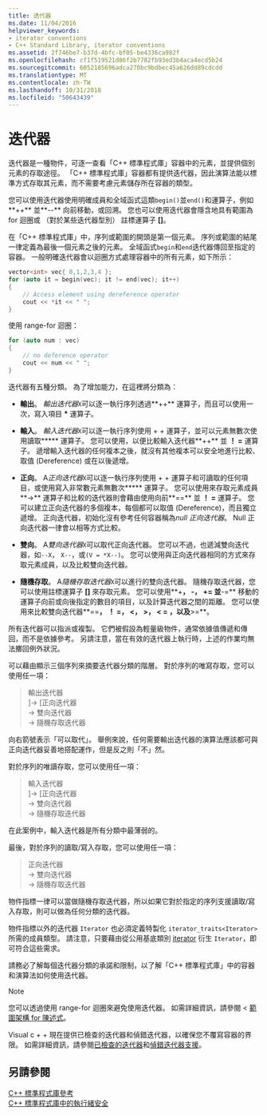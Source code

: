 ```yaml
---
title: 迭代器
ms.date: 11/04/2016
helpviewer_keywords:
- iterator conventions
- C++ Standard Library, iterator conventions
ms.assetid: 2f746be7-b37d-4bfc-bf05-be4336ca982f
ms.openlocfilehash: cf1f519521d86f2b7782fb93ed3b4aca4ecd5b24
ms.sourcegitcommit: 6052185696adca270bc9bdbec45a626dd89cdcdd
ms.translationtype: MT
ms.contentlocale: zh-TW
ms.lasthandoff: 10/31/2018
ms.locfileid: "50643439"
---
```

# <a name="iterators"></a>迭代器

迭代器是一種物件，可逐一查看「C++ 標準程式庫」容器中的元素，並提供個別元素的存取途徑。 「C++ 標準程式庫」容器都有提供迭代器，因此演算法能以標準方式存取其元素，而不需要考慮元素儲存所在容器的類型。

您可以使用迭代器使用明確成員和全域函式這類`begin()`並`end()`和運算子，例如**++** 並**--** 向前移動，或回溯。 您也可以使用迭代器會隱含地具有範圍為 for 迴圈或 （對於某些迭代器型別） 註標運算子 **\[]**。

在「C++ 標準程式庫」中，序列或範圍的開頭是第一個元素。 序列或範圍的結尾一律定義為最後一個元素之後的元素。 全域函式`begin`和`end`迭代器傳回至指定的容器。 一般明確迭代器會以迴圈方式處理容器中的所有元素，如下所示：

```cpp
vector<int> vec{ 0,1,2,3,4 };
for (auto it = begin(vec); it != end(vec); it++)
{
    // Access element using dereference operator
    cout << *it << " ";
}
```

使用 range-for 迴圈：

```cpp
for (auto num : vec)
{
    // no deference operator
    cout << num << " ";
}
```

迭代器有五種分類。 為了增加能力，在這裡將分類為：

- **輸出**。 *輸出迭代器*`X`可以逐一執行序列透過**++** 運算子，而且可以使用一次，寫入項目 **&ast;** 運算子。

- **輸入**。 *輸入迭代器*`X`可以逐一執行序列使用 + + 運算子，並可以元素無數次使用讀取**&ast;** 運算子。 您可以使用，以便比較輸入迭代器**++** 並 **！ =** 運算子。 遞增輸入迭代器的任何複本之後，就沒有其他複本可以安全地進行比較、取值 (Dereference) 或在以後遞增。

- **正向**。 A*正向迭代器*`X`可以逐一執行序列使用 + + 運算子和可讀取的任何項目，或使用寫入非常數元素無數次**&ast;** 運算子。 您可以使用來存取元素成員**->** 運算子和比較的迭代器則會藉由使用向前**==** 並 **！ =** 運算子。 您可以建立正向迭代器的多個複本，每個都可以取值 (Dereference)，而且獨立遞增。 正向迭代器，初始化沒有參考任何容器稱為*null 正向迭代器*。 Null 正向迭代器一律會以相等方式比較。

- **雙向**。 A*雙向迭代器*`X`可以取代正向迭代器。 您可以不過，也遞減雙向迭代器，如`--X`， `X--`，或`(V = *X--)`。 您可以使用與正向迭代器相同的方式來存取元素成員，以及比較雙向迭代器。

- **隨機存取**。 A*隨機存取迭代器*`X`可以進行的雙向迭代器。 隨機存取迭代器，您可以使用註標運算子 **\[]** 來存取元素。 您可以使用**+**， **-**， **+=** 並**-=** 移動的運算子向前或向後指定的數目的項目，以及計算迭代器之間的距離。 您可以使用來比較雙向迭代器**==**， **！ =**， **\<**， **>**， **\< =** ，以及**>=**。

所有迭代器可以指派或複製。 它們被假設為輕量級物件，通常依據值傳遞和傳回，而不是依據參考。 另請注意，當在有效的迭代器上執行時，上述的作業均無法擲回例外狀況。

可以藉由顯示三個序列來摘要迭代器分類的階層。 對於序列的唯寫存取，您可以使用任一項：

> 輸出迭代器<br/>
> ]-> [正向迭代器<br/>
> -> 雙向迭代器<br/>
> -> 隨機存取迭代器<br/>

向右箭號表示「可以取代」。 舉例來說，任何需要輸出迭代器的演算法應該都可與正向迭代器妥善地搭配運作，但是反之則「不」然。

對於序列的唯讀存取，您可以使用任一項：

> 輸入迭代器<br/>
> ]-> [正向迭代器<br/>
> -> 雙向迭代器<br/>
> -> 隨機存取迭代器<br/>

在此案例中，輸入迭代器是所有分類中最薄弱的。

最後，對於序列的讀取/寫入存取，您可以使用任一項：

> 正向迭代器<br/>
> -> 雙向迭代器<br/>
> -> 隨機存取迭代器<br/>

物件指標一律可以當做隨機存取迭代器，所以如果它對於指定的序列支援讀取/寫入存取，則可以做為任何分類的迭代器。

物件指標以外的迭代器 `Iterator` 也必須定義特製化 `iterator_traits<Iterator>` 所需的成員類型。 請注意，只要藉由從公用基底類別 [iterator](../standard-library/iterator-struct.md) 衍生 `Iterator`，即可符合這些需求。

請務必了解每個迭代器分類的承諾和限制，以了解「C++ 標準程式庫」中的容器和演算法如何使用迭代器。

> [!NOTE]
> 您可以透過使用 range-for 迴圈來避免使用迭代器。 如需詳細資訊，請參閱 <<c0> [ 範圍架構 for 陳述式](../cpp/range-based-for-statement-cpp.md)。

Visual c + + 現在提供已檢查的迭代器和偵錯迭代器，以確保您不覆寫容器的界限。 如需詳細資訊，請參閱[已檢查的迭代器](../standard-library/checked-iterators.md)和[偵錯迭代器支援](../standard-library/debug-iterator-support.md)。

## <a name="see-also"></a>另請參閱

[C++ 標準程式庫參考](../standard-library/cpp-standard-library-reference.md)<br/>
[C++ 標準程式庫中的執行緒安全](../standard-library/thread-safety-in-the-cpp-standard-library.md)<br/>
